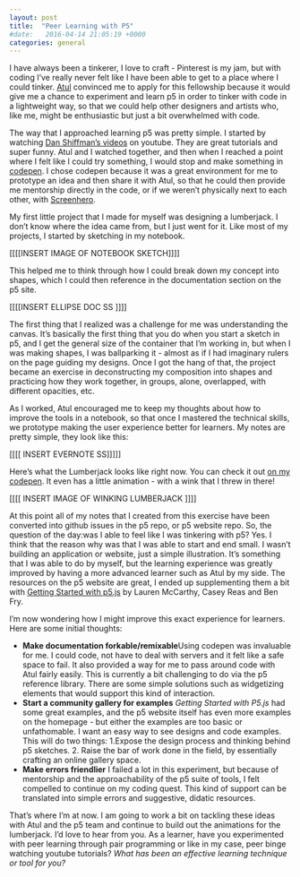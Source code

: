 ```yaml
---
layout: post
title:  "Peer Learning with P5"
#date:   2016-04-14 21:05:19 +0000
categories: general
---
```


I have always been a tinkerer, I love to craft - Pinterest is my jam, but with coding I’ve really never felt like I have been able to get to a place where I could tinker. [Atul](https://twitter.com/toolness) convinced me to apply for this fellowship because it would give me a chance to experiment and learn p5 in order to tinker with code in a lightweight way, so that we could help other designers and artists who, like me, might be enthusiastic but just a bit overwhelmed with code. 

The way that I approached learning p5 was pretty simple. I started by watching [Dan Shiffman’s videos](https://www.youtube.com/watch?v=8j0UDiN7my4&index=1&list=PLRqwX-V7Uu6Zy51Q-x9tMWIv9cueOFTFAhttps://www.youtube.com/watch?v=8j0UDiN7my4&index=1&list=PLRqwX-V7Uu6Zy51Q-x9tMWIv9cueOFTFA) on youtube. They are great tutorials and super funny. Atul and I watched together, and then when I reached a point where I felt like I could try something, I would stop and make something in [codepen](http://codepen.io/). I chose codepen because it was a great environment for me to prototype an idea and then share it with Atul, so that he could then provide me mentorship directly in the code, or if we weren’t physically next to each other, with [Screenhero](https://screenhero.com/).  

My first little project that I made for myself was designing a lumberjack. I don’t know where the idea came from, but I just went for it. Like most of my projects, I started by sketching in my notebook. 

[[[[INSERT IMAGE OF NOTEBOOK SKETCH]]]]

This helped me to think through how I could break down my concept into shapes, which I could then reference in the documentation section on the p5 site. 

[[[[INSERT ELLIPSE DOC SS ]]]]

The first thing that I realized was a challenge for me was understanding the canvas. It’s basically the first thing that you do when you start a sketch in p5, and I get the general size of the container that I’m working in, but when I was making shapes, I was ballparking it - almost as if I had imaginary rulers on the page guiding my designs. Once I got the hang of that, the project became an exercise in deconstructing my composition into shapes and practicing how they work together, in groups, alone, overlapped, with different opacities, etc. 

As I worked, Atul encouraged me to keep my thoughts about how to improve the tools in a notebook, so that once I mastered the technical skills, we prototype making the user experience better for learners. My notes are pretty simple, they look like this: 

[[[[ INSERT EVERNOTE SS]]]]]

Here’s what the Lumberjack looks like right now. You can check it out [on my codepen](http://codepen.io/iamjessklein/pen/wGJMLE?editors=0010). It even has a little animation - with a wink that I threw in there! 

[[[[ INSERT IMAGE OF WINKING LUMBERJACK ]]]]

At this point all of my notes that I created from this exercise have been converted into github issues in the p5 repo, or p5 website repo.  So, the question of the day:was I able to feel like I was tinkering with p5? Yes. I think that the reason why was that I was able to start and end small. I wasn’t building an application or website, just a simple illustration. It’s something that I was able to do by myself, but the learning experience was greatly improved by having a more advanced learner such as Atul by my side. The resources on the p5 website are great, I ended up supplementing them a bit with [Getting Started with p5.js](http://shop.oreilly.com/product/0636920032076.do) by Lauren McCarthy, Casey Reas and Ben Fry. 

I’m now wondering how I might improve this exact experience for learners. Here are some initial thoughts:

<ul>
<li><strong>Make documentation forkable/remixable</strong>Using codepen was invaluable for me. I could code, not have to deal with servers and it felt like a safe space to fail. It also provided a way for me to pass around code with Atul fairly easily. This is currently a bit challenging to do via the p5 reference library. There are some simple solutions such as widgetizing elements that would support this kind of interaction.
</li>

<li><strong>Start a community gallery for examples</strong> <em>Getting Started with P5.js</em> had some great examples, and the p5 website itself has even more examples on the homepage - but either the examples are too basic or unfathomable. I want an easy way to see designs and code examples. This will do two things: 1.Expose the design process and thinking behind p5 sketches. 2. Raise the bar of work done in the field, by essentially crafting an online gallery space.
</li>

<li><strong>Make errors friendlier</strong> I failed a lot in this experiment, but because of mentorship and the approachability of the p5 suite of tools, I felt compelled to continue on my coding quest. This kind of support can be translated into simple errors and suggestive, didatic resources. 
</li>
</ul>

That’s where I’m at now. I am going to work a bit on tackling these ideas with Atul and the p5 team and continue to build out the animations for the lumberjack. I’d love to hear from you. As a learner, have you experimented with peer learning through pair programming or like in my case, peer binge watching youtube tutorials? <em>What has been an effective learning technique or tool for you?</em>


